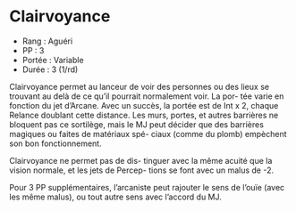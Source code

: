 # Clairvoyance

- Rang : Aguéri 
- PP : 3
- Portée : Variable 
- Durée : 3 (1/rd)

Clairvoyance permet au lanceur de voir des personnes ou des lieux se trouvant au delà de ce qu’il pourrait normalement voir. La por- tée varie en fonction du jet d’Arcane. Avec un succès, la portée est de Int x 2, chaque Relance doublant cette distance. Les murs, portes, et autres barrières ne bloquent pas ce sortilège, mais le MJ peut décider que des barrières magiques ou faites de matériaux spé- ciaux (comme du plomb) empèchent son bon fonctionnement.

Clairvoyance ne permet pas de dis- tinguer avec la même acuité que la vision normale, et les jets de Percep- tions se font avec un malus de -2.

Pour 3 PP supplémentaires, l’arcaniste peut rajouter le sens de l’ouïe (avec les même malus), ou tout autre sens avec l’accord du MJ.